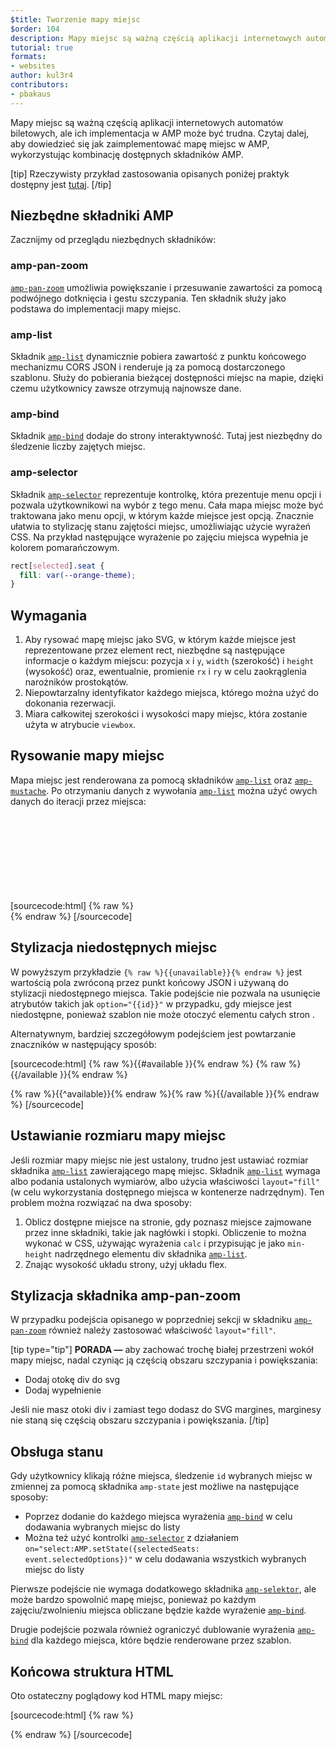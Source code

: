 ```yaml
---
$title: Tworzenie mapy miejsc
$order: 104
description: Mapy miejsc są ważną częścią aplikacji internetowych automatów biletowych, ale ich implementacja w AMP może być trudna. Czytaj dalej, aby dowiedzieć się jak zaimplementować mapę miejsc w AMP
tutorial: true
formats:
- websites
author: kul3r4
contributors:
- pbakaus
---
```


Mapy miejsc są ważną częścią aplikacji internetowych automatów biletowych, ale ich implementacja w AMP może być trudna. Czytaj dalej, aby dowiedzieć się jak zaimplementować mapę miejsc w AMP, wykorzystując kombinację dostępnych składników AMP.

[tip] Rzeczywisty przykład zastosowania opisanych poniżej praktyk dostępny jest [tutaj](../../../documentation/examples/documentation/SeatMap.html). [/tip]

## Niezbędne składniki AMP

Zacznijmy od przeglądu niezbędnych składników:

### amp-pan-zoom

[`amp-pan-zoom`](../../../documentation/components/reference/amp-pan-zoom.md) umożliwia powiększanie i przesuwanie zawartości za pomocą podwójnego dotknięcia i gestu szczypania. Ten składnik służy jako podstawa do implementacji mapy miejsc.

### amp-list

Składnik [`amp-list`](../../../documentation/components/reference/amp-list.md) dynamicznie pobiera zawartość z punktu końcowego mechanizmu CORS JSON i renderuje ją za pomocą dostarczonego szablonu. Służy do pobierania bieżącej dostępności miejsc na mapie, dzięki czemu użytkownicy zawsze otrzymują najnowsze dane.

### amp-bind

Składnik [`amp-bind`](../../../documentation/components/reference/amp-bind.md) dodaje do strony interaktywność. Tutaj jest niezbędny do śledzenie liczby zajętych miejsc.

### amp-selector

Składnik [`amp-selector`](../../../documentation/components/reference/amp-selector.md) reprezentuje kontrolkę, która prezentuje menu opcji i pozwala użytkownikowi na wybór z tego menu. Cała mapa miejsc może być traktowana jako menu opcji, w którym każde miejsce jest opcją. Znacznie ułatwia to stylizację stanu zajętości miejsc, umożliwiając użycie wyrażeń CSS. Na przykład następujące wyrażenie po zajęciu miejsca wypełnia je kolorem pomarańczowym.

```css
rect[selected].seat {
  fill: var(--orange-theme);
}
```

## Wymagania

1. Aby rysować mapę miejsc jako SVG, w którym każde miejsce jest reprezentowane przez element <codr>rect, niezbędne są następujące informacje o każdym miejscu: pozycja <code data-md-type="codespan">x</code> i <code data-md-type="codespan">y</code>, <code data-md-type="codespan">width</code> (szerokość) i <code data-md-type="codespan">height</code> (wysokość) oraz, ewentualnie, promienie <code data-md-type="codespan">rx</code> i <code data-md-type="codespan">ry</code> w celu zaokrąglenia narożników prostokątów.</codr>
2. Niepowtarzalny identyfikator każdego miejsca, którego można użyć do dokonania rezerwacji.
3. Miara całkowitej szerokości i wysokości mapy miejsc, która zostanie użyta w atrybucie `viewbox`.

## Rysowanie mapy miejsc

Mapa miejsc jest renderowana za pomocą składników [`amp-list`](../../../documentation/components/reference/amp-list.md) oraz [`amp-mustache`](../../../documentation/components/reference/amp-mustache.md). Po otrzymaniu danych z wywołania [`amp-list`](../../../documentation/components/reference/amp-list.md) można użyć owych danych do iteracji przez miejsca:

[sourcecode:html] {% raw %}<svg preserveaspectratio="xMidYMin slice" viewbox="0 0 {{width}} {{height}}"> {{#seats}} <rect option="{{id}}" role="button" tabindex="0" class="seat {{unavailable}}" x="{{x}}" y="{{y}}" width="{{width}}" height="{{height}}" rx="{{rx}}" ry="{{ry}}"></rect> {{/seats}} </svg>{% endraw %} [/sourcecode]

## Stylizacja niedostępnych miejsc

W powyższym przykładzie `{% raw %}{{unavailable}}{% endraw %}` jest wartością pola zwróconą przez punkt końcowy JSON i używaną do stylizacji niedostępnego miejsca. Takie podejście nie pozwala na usunięcie atrybutów takich jak `option="{{id}}"` w przypadku, gdy miejsce jest niedostępne, ponieważ szablon nie może otoczyć elementu całych stron <code><html></code>.

Alternatywnym, bardziej szczegółowym podejściem jest powtarzanie znaczników w następujący sposób:

[sourcecode:html] {% raw %}{{#available }}{% endraw %} <rect option="{{id}}" role="button" tabindex="0" class="seat" x="{{x}}" y="{{y}}" width="{{width}}" height="{{height}}" rx="{{rx}}" ry="{{ry}}"></rect>{% raw %}{{/available }}{% endraw %}

{% raw %}{{^available}}{% endraw %}<rect role="button" tabindex="0" class="seat unavailable" x="{{x}}" y="{{y}}" width="{{width}}" height="{{height}}" rx="{{rx}}" ry="{{ry}}"></rect>{% raw %}{{/available }}{% endraw %} [/sourcecode]

## Ustawianie rozmiaru mapy miejsc

Jeśli rozmiar mapy miejsc nie jest ustalony, trudno jest ustawiać rozmiar składnika [`amp-list`](../../../documentation/components/reference/amp-list.md) zawierającego mapę miejsc. Składnik [`amp-list`](../../../documentation/components/reference/amp-list.md) wymaga albo podania ustalonych wymiarów, albo użycia właściwości `layout="fill"` (w celu wykorzystania dostępnego miejsca w kontenerze nadrzędnym). Ten problem można rozwiązać na dwa sposoby:

1. Oblicz dostępne miejsce na stronie, gdy poznasz miejsce zajmowane przez inne składniki, takie jak nagłówki i stopki. Obliczenie to można wykonać w CSS, używając wyrażenia `calc` i przypisując je jako `min-height` nadrzędnego elementu div składnika [`amp-list`](../../../documentation/components/reference/amp-list.md).
2. Znając wysokość układu strony, użyj układu flex.

## Stylizacja składnika amp-pan-zoom

W przypadku podejścia opisanego w poprzedniej sekcji w składniku [`amp-pan-zoom`](../../../documentation/components/reference/amp-pan-zoom.md) również należy zastosować właściwość `layout="fill"`.

[tip type="tip"] **PORADA —** aby zachować trochę białej przestrzeni wokół mapy miejsc, nadal czyniąc ją częścią obszaru szczypania i powiększania:

- Dodaj otokę div do svg
- Dodaj wypełnienie

Jeśli nie masz otoki div i zamiast tego dodasz do SVG margines, marginesy nie staną się częścią obszaru szczypania i powiększania. [/tip]

## Obsługa stanu

Gdy użytkownicy klikają różne miejsca, śledzenie `id` wybranych miejsc w zmiennej za pomocą składnika `amp-state` jest możliwe na następujące sposoby:

- Poprzez dodanie do każdego miejsca wyrażenia [`amp-bind`](../../../documentation/components/reference/amp-bind.md) w celu dodawania wybranych miejsc do listy
- Można też użyć kontrolki [`amp-selector`](../../../documentation/components/reference/amp-selector.md) z działaniem <code>on="select:AMP.setState({selectedSeats: event.selectedOptions})"</code> w celu dodawania wszystkich wybranych miejsc do listy

Pierwsze podejście nie wymaga dodatkowego składnika [`amp-selektor`](../../../documentation/components/reference/amp-selector.md), ale może bardzo spowolnić mapę miejsc, ponieważ po każdym zajęciu/zwolnieniu miejsca obliczane będzie każde wyrażenie [`amp-bind`](../../../documentation/components/reference/amp-bind.md).

Drugie podejście pozwala również ograniczyć dublowanie wyrażenia [`amp-bind`](../../../documentation/components/reference/amp-bind.md) dla każdego miejsca, które będzie renderowane przez szablon.

## Końcowa struktura HTML

Oto ostateczny poglądowy kod HTML mapy miejsc:

[sourcecode:html] {% raw %}

<div class="seatmap-container">
<amp-list layout="fill" src="/json/seats.json" binding="no" items="." single-item noloading>
<template type="amp-mustache">
<amp-pan-zoom layout="fill" class="seatmap">
<amp-selector multiple on="select:AMP.setState({
selectedSeats: event.selectedOptions
})" layout="fill">
<div class="svg-container">
<svg preserveaspectratio="xMidYMin slice" viewbox="0 0 {{width}} {{height}}">{{#siedzenia}} <rect option="{{id}}" role="button" tabindex="0" class="seat {{unavailable}}" x="{{x}}" y="{{y}}" width="{{width}}" height="{{height}}" rx="{{rx}}" ry="{{ry}}"></rect> {{/siedzenia}}</svg>
</div>
</amp-selector>
</amp-pan-zoom>
</template>
</amp-list>
<div>{% endraw %} [/sourcecode]</div>
</div>

